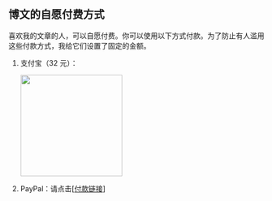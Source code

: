<div class="inner">
<h2>博文的自愿付费方式</h2>
<p>喜欢我的文章的人，可以自愿付费。你可以使用以下方式付款。为了防止有人滥用这些付款方式，我给它们设置了固定的金额。</p>
<ol>
<li>
<p>支付宝（32 元）：</p>
<p><img src="http://www.yinwang.org/images/alipay-32.jpg" width="200" /></p>
</li>
<li>
<p>PayPal：请点击[<a href="http://paypal.me/yinwang0/5">付款链接</a>]</p>
</li>
</ol>
</div>
    